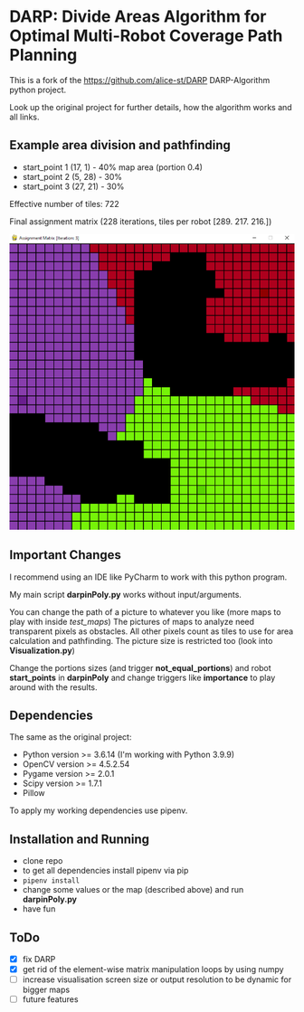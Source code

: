 # DARP: Divide Areas Algorithm for Optimal Multi-Robot Coverage Path Planning

This is a fork of the https://github.com/alice-st/DARP DARP-Algorithm python project.

Look up the original project for further details, how the algorithm works and all links.

## Example area division and pathfinding

* start_point 1 (17, 1) - 40% map area (portion 0.4)
* start_point 2 (5, 28) - 30%
* start_point 3 (27, 21) - 30%

Effective number of tiles: 722

Final assignment matrix (228 iterations, tiles per robot [289. 217. 216.])

![](cave_map_animation.gif)

## Important Changes
I recommend using an IDE like PyCharm to work with this python program.

My main script **darpinPoly.py** works without input/arguments.

You can change the path of a picture to whatever you like (more maps to play with inside _test_maps_)
The pictures of maps to analyze need transparent pixels as obstacles. All other pixels count as tiles to use for area calculation and pathfinding. The picture size is restricted too (look into **Visualization.py**)

Change the portions sizes (and trigger **not_equal_portions**) and robot **start_points** in **darpinPoly** and change triggers like **importance** to play around with the results.

## Dependencies
The same as the original project:

* Python version >= 3.6.14 (I'm working with Python 3.9.9)
* OpenCV version >= 4.5.2.54
* Pygame version >= 2.0.1
* Scipy version >= 1.7.1
* Pillow

To apply my working dependencies use pipenv.

## Installation and Running

* clone repo
* to get all dependencies install pipenv via pip
* `pipenv install`
* change some values or the map (described above) and run **darpinPoly.py**
* have fun

## ToDo
- [x] fix DARP 
- [x] get rid of the element-wise matrix manipulation loops by using numpy
- [ ] increase visualisation screen size or output resolution to be dynamic for bigger maps
- [ ] future features 